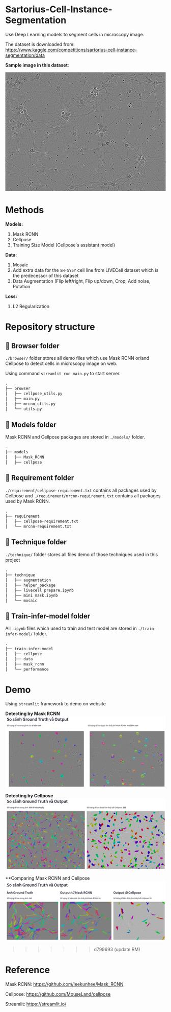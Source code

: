 # Sartorius-Cell-Instance-Segmentation

Use Deep Learning models to segment cells in microscopy image.

The dataset is downloaded from: https://www.kaggle.com/competitions/sartorius-cell-instance-segmentation/data

**Sample image in this dataset**:

![Microscopy image sample in dataset](./asset/sample_img.png)

# Methods

**Models:** 
1. Mask RCNN
2. Cellpose
3. Training Size Model (Cellpose's assistant model)

**Data:** 
1. Mosaic
2. Add extra data for the `SH-SY5Y` cell line from LIVECell dataset which is the predecessor of this dataset
3. Data Augmentation (Flip left/right, Flip up/down, Crop, Add noise, Rotation

**Loss:**
1. L2 Regularization

# Repository structure

## 📂 Browser folder
`./browser/` folder stores all demo files which use Mask RCNN or/and Cellpose to detect cells in microscopy image on web.

Using command `streamlit run main.py` to start server.
```
.
├── browser
│   ├── cellpose_utils.py
│   ├── main.py
│   ├── mrcnn_utils.py
│   └── utils.py
```

## 📂 Models folder
Mask RCNN and Cellpose packages are stored in `./models/` folder.
```
.
├── models
│   ├── Mask_RCNN
│   ├── cellpose
```

## 📂 Requirement folder
`./requirement/cellpose-requirement.txt` contains all packages used by Cellpose and 
`./requirement/mrcnn-requirement.txt` contains all packages used by Mask RCNN.
```
.
├── requirement
│   ├── cellpose-requirement.txt
│   └── mrcnn-requirement.txt
```

## 📂 Technique folder

`./technique/` folder stores all files demo of those techniques used in this project

```
.
├── technique
│   ├── augmentation
│   ├── helper_package
│   ├── livecell prepare.ipynb
│   ├── mini mask.ipynb
│   └── mosaic
```

## 📂 Train-infer-model folder

All `.ipynb` files which used to train and test model are stored in `./train-infer-model/` folder.

```
.
├── train-infer-model
│   ├── cellpose
│   ├── data
│   ├── mask_rcnn
│   └── performance
```

# Demo

Using `streamlit` framework to demo on website

**Detecting by Mask RCNN**
![Detecting by Mask RCNN](./asset/seg_by_mrcnn.png)

**Detecting by Cellpose**
![Detecting by Cellpose](./asset/seg_by_cellpose.png)

**Comparing Mask RCNN and Cellpose
![Comparing Mask RCNN and Cellpose](./asset/mrcnn_and_cp.png)
>>>>>>> d799693 (update RM)

# Reference

Mask RCNN: https://github.com/leekunhee/Mask_RCNN

Cellpose: https://github.com/MouseLand/cellpose

Streamlit: https://streamlit.io/


